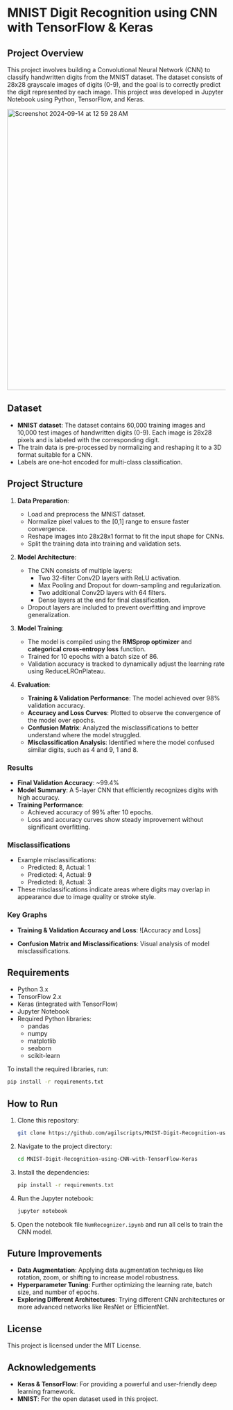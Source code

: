 # MNIST Digit Recognition using CNN with TensorFlow & Keras

## Project Overview
This project involves building a Convolutional Neural Network (CNN) to classify handwritten digits from the MNIST dataset. The dataset consists of 28x28 grayscale images of digits (0-9), and the goal is to correctly predict the digit represented by each image. This project was developed in Jupyter Notebook using Python, TensorFlow, and Keras.

<img width="648" alt="Screenshot 2024-09-14 at 12 59 28 AM" src="https://github.com/user-attachments/assets/164d770c-c45d-4a7a-9d70-a8355067a94e">

## Dataset
- **MNIST dataset**: The dataset contains 60,000 training images and 10,000 test images of handwritten digits (0-9). Each image is 28x28 pixels and is labeled with the corresponding digit.
- The train data is pre-processed by normalizing and reshaping it to a 3D format suitable for a CNN.
- Labels are one-hot encoded for multi-class classification.

## Project Structure
1. **Data Preparation**:
   - Load and preprocess the MNIST dataset.
   - Normalize pixel values to the [0,1] range to ensure faster convergence.
   - Reshape images into 28x28x1 format to fit the input shape for CNNs.
   - Split the training data into training and validation sets.
   
2. **Model Architecture**:
   - The CNN consists of multiple layers:
     - Two 32-filter Conv2D layers with ReLU activation.
     - Max Pooling and Dropout for down-sampling and regularization.
     - Two additional Conv2D layers with 64 filters.
     - Dense layers at the end for final classification.
   - Dropout layers are included to prevent overfitting and improve generalization.
   
3. **Model Training**:
   - The model is compiled using the **RMSprop optimizer** and **categorical cross-entropy loss** function.
   - Trained for 10 epochs with a batch size of 86.
   - Validation accuracy is tracked to dynamically adjust the learning rate using ReduceLROnPlateau.

4. **Evaluation**:
   - **Training & Validation Performance**: The model achieved over 98% validation accuracy.
   - **Accuracy and Loss Curves**: Plotted to observe the convergence of the model over epochs.
   - **Confusion Matrix**: Analyzed the misclassifications to better understand where the model struggled.
   - **Misclassification Analysis**: Identified where the model confused similar digits, such as 4 and 9, 1 and 8.

### Results
- **Final Validation Accuracy**: ~99.4%
- **Model Summary**: A 5-layer CNN that efficiently recognizes digits with high accuracy.
- **Training Performance**:
  - Achieved accuracy of 99% after 10 epochs.
  - Loss and accuracy curves show steady improvement without significant overfitting.

### Misclassifications
- Example misclassifications:
  - Predicted: 8, Actual: 1
  - Predicted: 4, Actual: 9
  - Predicted: 8, Actual: 3
- These misclassifications indicate areas where digits may overlap in appearance due to image quality or stroke style.

### Key Graphs

- **Training & Validation Accuracy and Loss**:
  ![Accuracy and Loss]

- **Confusion Matrix and Misclassifications**:
  Visual analysis of model misclassifications.

## Requirements
- Python 3.x
- TensorFlow 2.x
- Keras (integrated with TensorFlow)
- Jupyter Notebook
- Required Python libraries:
  - pandas
  - numpy
  - matplotlib
  - seaborn
  - scikit-learn

To install the required libraries, run:

```bash
pip install -r requirements.txt
```

## How to Run
1. Clone this repository:
   ```bash
   git clone https://github.com/agilscripts/MNIST-Digit-Recognition-using-CNN-with-TensorFlow-Keras.git
   ```
2. Navigate to the project directory:
   ```bash
   cd MNIST-Digit-Recognition-using-CNN-with-TensorFlow-Keras
   ```
3. Install the dependencies:
   ```bash
   pip install -r requirements.txt
   ```
4. Run the Jupyter notebook:
   ```bash
   jupyter notebook
   ```
5. Open the notebook file `NumRecognizer.ipynb` and run all cells to train the CNN model.

## Future Improvements
- **Data Augmentation**: Applying data augmentation techniques like rotation, zoom, or shifting to increase model robustness.
- **Hyperparameter Tuning**: Further optimizing the learning rate, batch size, and number of epochs.
- **Exploring Different Architectures**: Trying different CNN architectures or more advanced networks like ResNet or EfficientNet.

## License
This project is licensed under the MIT License.

## Acknowledgements
- **Keras & TensorFlow**: For providing a powerful and user-friendly deep learning framework.
- **MNIST**: For the open dataset used in this project.
